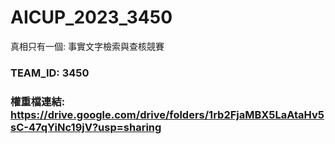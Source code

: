 # AICUP_2023_3450
真相只有一個: 事實文字檢索與查核競賽

### TEAM_ID: 3450
### 權重檔連結: https://drive.google.com/drive/folders/1rb2FjaMBX5LaAtaHv5sC-47qYiNc19jV?usp=sharing

